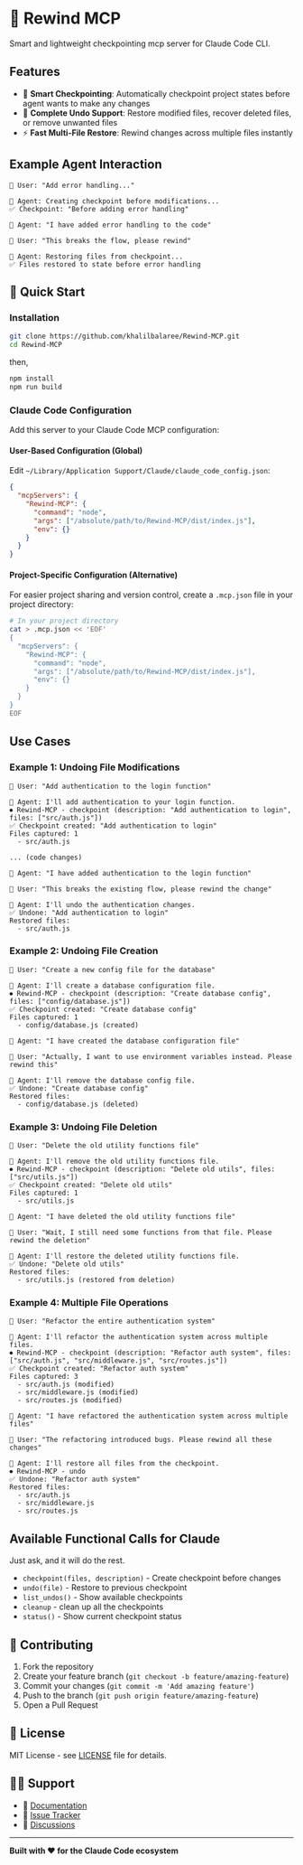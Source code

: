 # 🔄 Rewind MCP

Smart and lightweight checkpointing mcp server for Claude Code CLI.

## Features

- 🎯 **Smart Checkpointing**: Automatically checkpoint project states before agent wants to make any changes
- 🔄 **Complete Undo Support**: Restore modified files, recover deleted files, or remove unwanted files
- ⚡ **Fast Multi-File Restore**: Rewind changes across multiple files instantly

## Example Agent Interaction

```
👤 User: "Add error handling..."

🤖 Agent: Creating checkpoint before modifications...
✅ Checkpoint: "Before adding error handling"

🤖 Agent: "I have added error handling to the code"

👤 User: "This breaks the flow, please rewind"

🤖 Agent: Restoring files from checkpoint...
✅ Files restored to state before error handling
```

## 🚀 Quick Start

### Installation
```bash
git clone https://github.com/khalilbalaree/Rewind-MCP.git
cd Rewind-MCP
```
then,
```bash
npm install
npm run build
```

### Claude Code Configuration

Add this server to your Claude Code MCP configuration:

#### User-Based Configuration (Global)
Edit `~/Library/Application Support/Claude/claude_code_config.json`:

```json
{
  "mcpServers": {
    "Rewind-MCP": {
      "command": "node",
      "args": ["/absolute/path/to/Rewind-MCP/dist/index.js"],
      "env": {}
    }
  }
}
```

#### Project-Specific Configuration (Alternative)

For easier project sharing and version control, create a `.mcp.json` file in your project directory:

```bash
# In your project directory
cat > .mcp.json << 'EOF'
{
  "mcpServers": {
    "Rewind-MCP": {
      "command": "node",
      "args": ["/absolute/path/to/Rewind-MCP/dist/index.js"],
      "env": {}
    }
  }
}
EOF
```


## Use Cases

### Example 1: Undoing File Modifications
```
👤 User: "Add authentication to the login function"

🤖 Agent: I'll add authentication to your login function.
⏺ Rewind-MCP - checkpoint (description: "Add authentication to login", files: ["src/auth.js"])
✅ Checkpoint created: "Add authentication to login"
Files captured: 1
  - src/auth.js

... (code changes)

🤖 Agent: "I have added authentication to the login function"

👤 User: "This breaks the existing flow, please rewind the change"

🤖 Agent: I'll undo the authentication changes.
✅ Undone: "Add authentication to login" 
Restored files:
  - src/auth.js
```

### Example 2: Undoing File Creation
```
👤 User: "Create a new config file for the database"

🤖 Agent: I'll create a database configuration file.
⏺ Rewind-MCP - checkpoint (description: "Create database config", files: ["config/database.js"])
✅ Checkpoint created: "Create database config"
Files captured: 1
  - config/database.js (created)

🤖 Agent: "I have created the database configuration file"

👤 User: "Actually, I want to use environment variables instead. Please rewind this"

🤖 Agent: I'll remove the database config file.
✅ Undone: "Create database config"
Restored files:
  - config/database.js (deleted)
```

### Example 3: Undoing File Deletion
```
👤 User: "Delete the old utility functions file"

🤖 Agent: I'll remove the old utility functions file.
⏺ Rewind-MCP - checkpoint (description: "Delete old utils", files: ["src/utils.js"])
✅ Checkpoint created: "Delete old utils"
Files captured: 1
  - src/utils.js

🤖 Agent: "I have deleted the old utility functions file"

👤 User: "Wait, I still need some functions from that file. Please rewind the deletion"

🤖 Agent: I'll restore the deleted utility functions file.
✅ Undone: "Delete old utils"
Restored files:
  - src/utils.js (restored from deletion)
```

### Example 4: Multiple File Operations
```
👤 User: "Refactor the entire authentication system"

🤖 Agent: I'll refactor the authentication system across multiple files.
⏺ Rewind-MCP - checkpoint (description: "Refactor auth system", files: ["src/auth.js", "src/middleware.js", "src/routes.js"])
✅ Checkpoint created: "Refactor auth system"
Files captured: 3
  - src/auth.js (modified)
  - src/middleware.js (modified)  
  - src/routes.js (modified)

🤖 Agent: "I have refactored the authentication system across multiple files"

👤 User: "The refactoring introduced bugs. Please rewind all these changes"

🤖 Agent: I'll restore all files from the checkpoint.
⏺ Rewind-MCP - undo
✅ Undone: "Refactor auth system"
Restored files:
  - src/auth.js
  - src/middleware.js
  - src/routes.js
```


## Available Functional Calls for Claude
Just ask, and it will do the rest.

- `checkpoint(files, description)` - Create checkpoint before changes
- `undo(file)` - Restore to previous checkpoint  
- `list_undos()` - Show available checkpoints
- `cleanup` - clean up all the checkpoints
- `status()` - Show current checkpoint status


## 🤝 Contributing

1. Fork the repository
2. Create your feature branch (`git checkout -b feature/amazing-feature`)
3. Commit your changes (`git commit -m 'Add amazing feature'`)
4. Push to the branch (`git push origin feature/amazing-feature`)
5. Open a Pull Request

## 📄 License

MIT License - see [LICENSE](LICENSE) file for details.

## 🙋‍♂️ Support

- 📖 [Documentation](https://github.com/khalilbalaree/Rewind-MCP/wiki)
- 🐛 [Issue Tracker](https://github.com/khalilbalaree/Rewind-MCP/issues)
- 💬 [Discussions](https://github.com/khalilbalaree/Rewind-MCP/discussions)

---

**Built with ❤️ for the Claude Code ecosystem**
